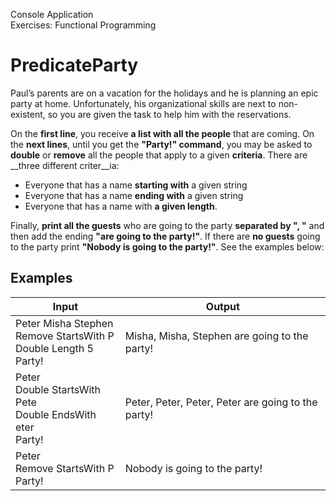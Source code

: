 Console Application<br>
Exercises: Functional Programming
# PredicateParty
Paul’s parents are on a vacation for the holidays and he is planning an epic party at home. Unfortunately, his organizational skills are next to non-existent, so you are given the task to help him with the reservations.


On the __first line__, you receive __a list with all the people__ that are coming. On the __next lines__, until you get the __"Party!" command__, you may be asked to __double__ or __remove__ all the people that apply to a given __criteria__. There are __three different criter__ia: 
- Everyone that has a name __starting with__ a given string
- Everyone that has a name __ending with__ a given string
- Everyone that has a name with __a given length__.


Finally, __print all the guests__ who are going to the party __separated by ", "__ and then add the ending __"are going to the party!"__. If there are __no guests__ going to the party print __"Nobody is going to the party!"__. See the examples below:
## Examples
Input|Output
-----|------
Peter Misha Stephen<br>Remove StartsWith P<br>Double Length 5<br>Party!|Misha, Misha, Stephen are going to the party!
Peter<br>Double StartsWith Pete<br>Double EndsWith eter<br>Party!|Peter, Peter, Peter, Peter are going to the party!
Peter<br>Remove StartsWith P<br>Party!|Nobody is going to the party!
